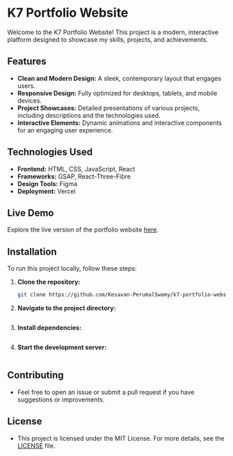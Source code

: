 # K7 Portfolio Website

Welcome to the K7 Portfolio Website! This project is a modern, interactive platform designed to showcase my skills, projects, and achievements.

## Features

- **Clean and Modern Design:** A sleek, contemporary layout that engages users.
- **Responsive Design:** Fully optimized for desktops, tablets, and mobile devices.
- **Project Showcases:** Detailed presentations of various projects, including descriptions and the technologies used.
- **Interactive Elements:** Dynamic animations and interactive components for an engaging user experience.

## Technologies Used

- **Frontend:** HTML, CSS, JavaScript, React
- **Frameworks:** GSAP, React-Three-Fibre
- **Design Tools:** Figma
- **Deployment:** Vercel

## Live Demo

Explore the live version of the portfolio website [here](https://kesavanperumalsamy.in/).

## Installation

To run this project locally, follow these steps:

1. **Clone the repository:**
   ```bash
   git clone https://github.com/Kesavan-PerumalSwamy/k7-portfolio-website.git
   
2. **Navigate to the project directory:**
   ```bash cd k7-portfolio-website

3. **Install dependencies:**
   ```bash npm install

4. **Start the development server:**
   ```bash npm run dev


## Contributing

- Feel free to open an issue or submit a pull request if you have suggestions or improvements.

## License

- This project is licensed under the MIT License. For more details, see the [LICENSE](LICENSE) file.
